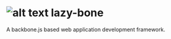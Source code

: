 ![alt text](https://raw.github.com/breakds/lazy-bone/master/logo/lazy-bone.png "lazy-bone") lazy-bone
======
A backbone.js based web application development framework.

